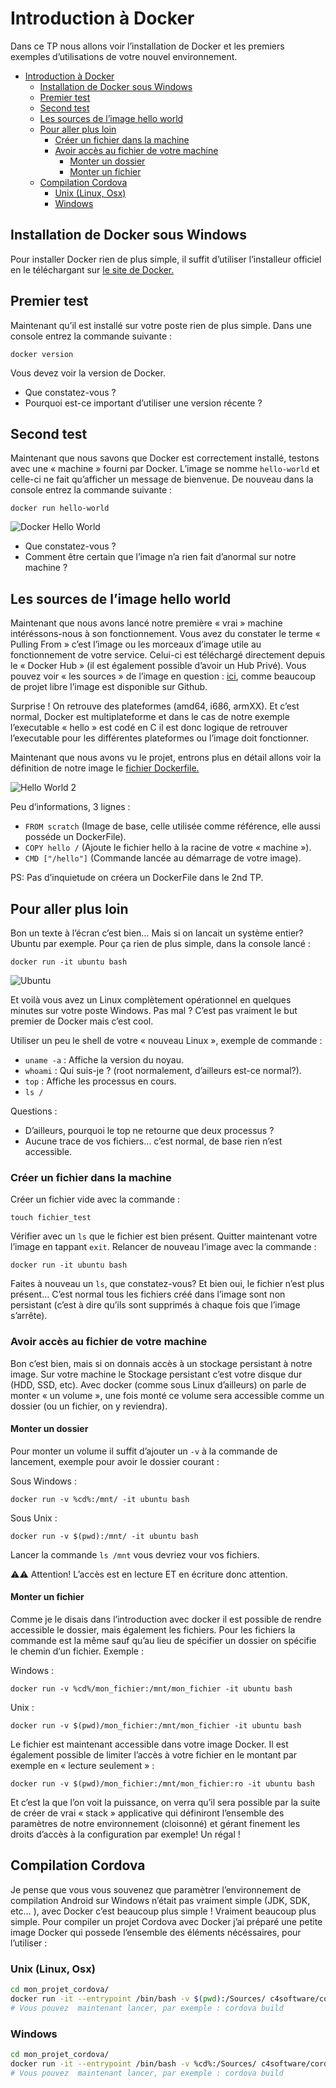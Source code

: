 # Introduction à Docker

Dans ce TP nous allons voir l’installation de Docker et les premiers exemples d’utilisations de votre nouvel environnement.

<!-- TOC -->

- [Introduction à Docker](#introduction-à-docker)
    - [Installation de Docker sous Windows](#installation-de-docker-sous-windows)
    - [Premier test](#premier-test)
    - [Second test](#second-test)
    - [Les sources de l’image hello world](#les-sources-de-limage-hello-world)
    - [Pour aller plus loin](#pour-aller-plus-loin)
        - [Créer un fichier dans la machine](#créer-un-fichier-dans-la-machine)
        - [Avoir accès au fichier de votre machine](#avoir-accès-au-fichier-de-votre-machine)
            - [Monter un dossier](#monter-un-dossier)
            - [Monter un fichier](#monter-un-fichier)
    - [Compilation Cordova](#compilation-cordova)
        - [Unix (Linux, Osx)](#unix-linux-osx)
        - [Windows](#windows)

<!-- /TOC -->

## Installation de Docker sous Windows

Pour installer Docker rien de plus simple, il suffit d’utiliser l’installeur officiel en le téléchargant sur [le site de Docker.](https://www.docker.com/docker-windows)

## Premier test

Maintenant qu’il est installé sur votre poste rien de plus simple. Dans une console entrez la commande suivante :

```shell
docker version
```

Vous devez voir la version de Docker.

- Que constatez-vous ?
- Pourquoi est-ce important d’utiliser une version récente ?

## Second test

Maintenant que nous savons que Docker est correctement installé, testons avec une « machine » fourni par Docker. L’image se nomme ```hello-world``` et celle-ci ne fait qu’afficher un message de bienvenue. De nouveau dans la console entrez la commande suivante :

```shell
docker run hello-world
```

![Docker Hello World](./ressources/hello-world.png)

- Que constatez-vous ?
- Comment être certain que l’image n’a rien fait d’anormal sur notre machine ?

## Les sources de l’image hello world

Maintenant que nous avons lancé notre première « vrai » machine intéréssons-nous à son fonctionnement. Vous avez du constater le terme « Pulling From » c’est l’image ou les morceaux d’image utile au fonctionnement de votre service. Celui-ci est téléchargé directement depuis le « Docker Hub » (il est également possible d’avoir un Hub Privé). Vous pouvez voir « les sources » de l’image en question : [ici](https://github.com/docker-library/hello-world), comme beaucoup de projet libre l’image est disponible sur Github.

Surprise ! On retrouve des plateformes (amd64, i686, armXX). Et c’est normal, Docker est multiplateforme et dans le cas de notre exemple l’executable « hello » est codé en C il est donc logique de retrouver l’executable pour les différentes plateformes ou l’image doit fonctionner.

Maintenant que nous avons vu le projet, entrons plus en détail allons voir la définition de notre image le [fichier Dockerfile.](https://github.com/docker-library/hello-world/blob/master/i386/hello-world/Dockerfile)

![Hello World 2](./ressources/hello-world2.png)

Peu d’informations, 3 lignes :

- ```FROM scratch``` (Image de base, celle utilisée comme référence, elle aussi posséde un DockerFile).
- ```COPY hello /``` (Ajoute le fichier hello à la racine de votre « machine »).
- ```CMD ["/hello"]``` (Commande lancée au démarrage de votre image).

PS: Pas d’inquietude on créera un DockerFile dans le 2nd TP.

## Pour aller plus loin

Bon un texte à l’écran c’est bien… Mais si on lancait un système entier? Ubuntu par exemple. Pour ça rien de plus simple, dans la console lancé :

```shell
docker run -it ubuntu bash
```

![Ubuntu](./ressources/ubuntu.png)

Et voilà vous avez un Linux complètement opérationnel en quelques minutes sur votre poste Windows. Pas mal ? C’est pas vraiment le but premier de Docker mais c’est cool.

Utiliser un peu le shell de votre « nouveau Linux », exemple de commande :

- ```uname -a``` : Affiche la version du noyau.
- ```whoami``` : Qui suis-je ? (root normalement, d’ailleurs est-ce normal?).
- ```top``` : Affiche les processus en cours.
- ```ls /```

Questions :

- D’ailleurs, pourquoi le top ne retourne que deux processus ?
- Aucune trace de vos fichiers… c’est normal, de base rien n’est accessible.

### Créer un fichier dans la machine

Créer un fichier vide avec la commande :

```shell
touch fichier_test
```

Vérifier avec un ```ls``` que le fichier est bien présent. Quitter maintenant votre l’image en tappant ```exit```. Relancer de nouveau l’image avec la commande :

```shell
docker run -it ubuntu bash
```

Faites à nouveau un ```ls```, que constatez-vous? Et bien oui, le fichier n’est plus présent… C’est normal tous les fichiers créé dans l’image sont non persistant (c’est à dire qu’ils sont supprimés à chaque fois que l’image s’arrête).

### Avoir accès au fichier de votre machine

Bon c’est bien, mais si on donnais accès à un stockage persistant à notre image. Sur votre machine le Stockage persistant c’est votre disque dur (HDD, SSD, etc). Avec docker (comme sous Linux d’ailleurs) on parle de monter « un volume », une fois monté ce volume sera accessible comme un dossier (ou un fichier, on y reviendra).

#### Monter un dossier

Pour monter un volume il suffit d’ajouter un ```-v``` à la commande de lancement, exemple pour avoir le dossier courant :

Sous Windows :

```shell
docker run -v %cd%:/mnt/ -it ubuntu bash
```

Sous Unix :

```shell
docker run -v $(pwd):/mnt/ -it ubuntu bash
```

Lancer la commande ```ls /mnt``` vous devriez vour vos fichiers.

⚠️⚠️ Attention! L’accès est en lecture ET en écriture donc attention.

#### Monter un fichier

Comme je le disais dans l’introduction avec docker il est possible de rendre accessible le dossier, mais également les fichiers. Pour les fichiers la commande est la même sauf qu’au lieu de spécifier un dossier on spécifie le chemin d’un fichier. Exemple :

Windows :

```shell
docker run -v %cd%/mon_fichier:/mnt/mon_fichier -it ubuntu bash
```

Unix :

```shell
docker run -v $(pwd)/mon_fichier:/mnt/mon_fichier -it ubuntu bash
```

Le fichier est maintenant accessible dans votre image Docker. Il est également possible de limiter l’accès à votre fichier en le montant par exemple en « lecture seulement » :

```shell
docker run -v $(pwd)/mon_fichier:/mnt/mon_fichier:ro -it ubuntu bash
```

Et c’est la que l’on voit la puissance, on verra qu’il sera possible par la suite de créer de vrai « stack » applicative qui définiront l’ensemble des paramètres de notre environnement (cloisonné) et gérant finement les droits d’accès à la configuration par exemple! Un régal !

## Compilation Cordova

Je pense que vous vous souvenez que paramètrer l’environnement de compilation Android sur Windows n’était pas vraiment simple (JDK, SDK, etc… ), avec Docker c’est beaucoup plus simple ! Vraiment beaucoup plus simple. Pour compiler un projet Cordova avec Docker j’ai préparé une petite image Docker qui possede l’ensemble des éléments nécéssaires, pour l’utiliser :

### Unix (Linux, Osx)

```sh
cd mon_projet_cordova/
docker run -it --entrypoint /bin/bash -v $(pwd):/Sources/ c4software/cordova-light:latest
# Vous pouvez  maintenant lancer, par exemple : cordova build
```

### Windows

```sh
cd mon_projet_cordova/
docker run -it --entrypoint /bin/bash -v %cd%:/Sources/ c4software/cordova-light:latest
# Vous pouvez  maintenant lancer, par exemple : cordova build
```